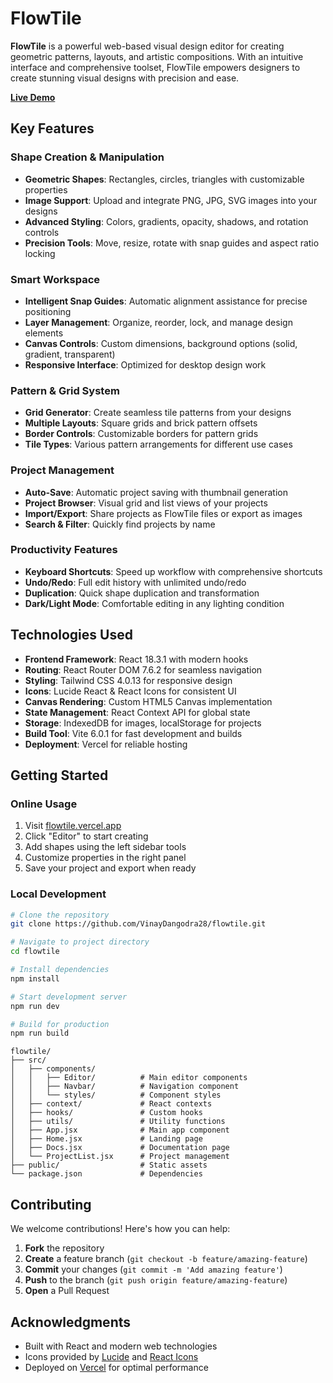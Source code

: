 # FlowTile

**FlowTile** is a powerful web-based visual design editor for creating geometric patterns, layouts, and artistic compositions. With an intuitive interface and comprehensive toolset, FlowTile empowers designers to create stunning visual designs with precision and ease.

**[Live Demo](https://flowtile.vercel.app)**

## Key Features

### Shape Creation & Manipulation

- **Geometric Shapes**: Rectangles, circles, triangles with customizable properties
- **Image Support**: Upload and integrate PNG, JPG, SVG images into your designs
- **Advanced Styling**: Colors, gradients, opacity, shadows, and rotation controls
- **Precision Tools**: Move, resize, rotate with snap guides and aspect ratio locking

### Smart Workspace

- **Intelligent Snap Guides**: Automatic alignment assistance for precise positioning
- **Layer Management**: Organize, reorder, lock, and manage design elements
- **Canvas Controls**: Custom dimensions, background options (solid, gradient, transparent)
- **Responsive Interface**: Optimized for desktop design work

### Pattern & Grid System

- **Grid Generator**: Create seamless tile patterns from your designs
- **Multiple Layouts**: Square grids and brick pattern offsets
- **Border Controls**: Customizable borders for pattern grids
- **Tile Types**: Various pattern arrangements for different use cases

### Project Management

- **Auto-Save**: Automatic project saving with thumbnail generation
- **Project Browser**: Visual grid and list views of your projects
- **Import/Export**: Share projects as FlowTile files or export as images
- **Search & Filter**: Quickly find projects by name

### Productivity Features

- **Keyboard Shortcuts**: Speed up workflow with comprehensive shortcuts
- **Undo/Redo**: Full edit history with unlimited undo/redo
- **Duplication**: Quick shape duplication and transformation
- **Dark/Light Mode**: Comfortable editing in any lighting condition

## Technologies Used

- **Frontend Framework**: React 18.3.1 with modern hooks
- **Routing**: React Router DOM 7.6.2 for seamless navigation
- **Styling**: Tailwind CSS 4.0.13 for responsive design
- **Icons**: Lucide React & React Icons for consistent UI
- **Canvas Rendering**: Custom HTML5 Canvas implementation
- **State Management**: React Context API for global state
- **Storage**: IndexedDB for images, localStorage for projects
- **Build Tool**: Vite 6.0.1 for fast development and builds
- **Deployment**: Vercel for reliable hosting

## Getting Started

### Online Usage

1. Visit [flowtile.vercel.app](https://flowtile.vercel.app)
2. Click "Editor" to start creating
3. Add shapes using the left sidebar tools
4. Customize properties in the right panel
5. Save your project and export when ready

### Local Development

```bash
# Clone the repository
git clone https://github.com/VinayDangodra28/flowtile.git

# Navigate to project directory
cd flowtile

# Install dependencies
npm install

# Start development server
npm run dev

# Build for production
npm run build
```


```
flowtile/
├── src/
│   ├── components/
│   │   ├── Editor/          # Main editor components
│   │   ├── Navbar/          # Navigation component
│   │   └── styles/          # Component styles
│   ├── context/             # React contexts
│   ├── hooks/               # Custom hooks
│   ├── utils/               # Utility functions
│   ├── App.jsx              # Main app component
│   ├── Home.jsx             # Landing page
│   ├── Docs.jsx             # Documentation page
│   └── ProjectList.jsx      # Project management
├── public/                  # Static assets
└── package.json             # Dependencies
```

## Contributing

We welcome contributions! Here's how you can help:

1. **Fork** the repository
2. **Create** a feature branch (`git checkout -b feature/amazing-feature`)
3. **Commit** your changes (`git commit -m 'Add amazing feature'`)
4. **Push** to the branch (`git push origin feature/amazing-feature`)
5. **Open** a Pull Request

## Acknowledgments

- Built with React and modern web technologies
- Icons provided by [Lucide](https://lucide.dev/) and [React Icons](https://react-icons.github.io/)
- Deployed on [Vercel](https://vercel.com) for optimal performance
